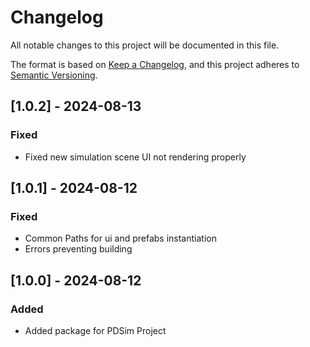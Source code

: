 # Changelog

All notable changes to this project will be documented in this file.

The format is based on [Keep a Changelog](https://keepachangelog.com/en/1.1.0/),
and this project adheres to [Semantic Versioning](https://semver.org/spec/v2.0.0.html).


## [1.0.2] - 2024-08-13

### Fixed
- Fixed new simulation scene UI not rendering properly

## [1.0.1] - 2024-08-12

### Fixed
- Common Paths for ui and prefabs instantiation
- Errors preventing building


## [1.0.0] - 2024-08-12

### Added

- Added package for PDSim Project